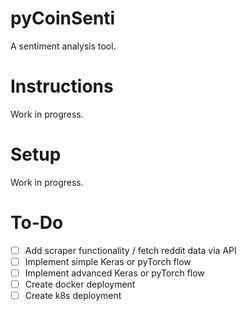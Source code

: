 # pyCoinSenti
A sentiment analysis tool.

# Instructions
Work in progress.

# Setup
Work in progress.

# To-Do
- [ ] Add scraper functionality / fetch reddit data via API
- [ ] Implement simple Keras or pyTorch flow
- [ ] Implement advanced Keras or pyTorch flow
- [ ] Create docker deployment
- [ ] Create k8s deployment